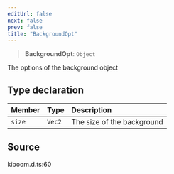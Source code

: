 ```yaml
---
editUrl: false
next: false
prev: false
title: "BackgroundOpt"
---
```


> **BackgroundOpt**: `Object`

The options of the background object

## Type declaration

| Member | Type | Description |
| :------ | :------ | :------ |
| `size` | `Vec2` | The size of the background |

## Source

kiboom.d.ts:60
